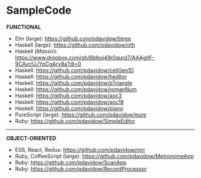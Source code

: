 # SampleCode

**FUNCTIONAL**
* Elm (large): https://github.com/pdavidow/btree
* Haskell (large): https://github.com/pdavidow/oth
* Haskell (_Massiv_): https://www.dropbox.com/sh/6blkxj49r0qurd7/AAAgjtF-9CAvcfJJYpCgArv8a?dl=0
* Haskell: https://github.com/pdavidow/cellGen1D
* Haskell: https://github.com/pdavidow/heditor
* Haskell: https://github.com/pdavidow/pTriangle
* Haskell: https://github.com/pdavidow/romanNum
* Haskell: https://github.com/pdavidow/aoc3
* Haskell: https://github.com/pdavidow/aoc18
* Haskell: https://github.com/pdavidow/piano
* PureScript (large): https://github.com/pdavidow/pure
* Ruby: https://github.com/pdavidow/SimpleEditor

---

**OBJECT-ORIENTED**
* ES6, React, Redux: https://github.com/pdavidow/mrr
* Ruby, CoffeeScript (large): https://github.com/pdavidow/MetronomeApp
* Ruby: https://github.com/pdavidow/ScanApp
* Ruby: https://github.com/pdavidow/RecordProcessor
